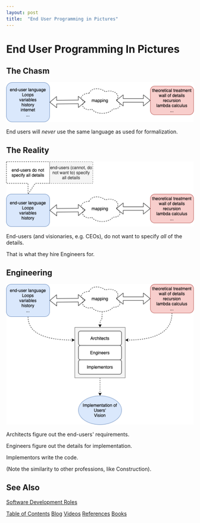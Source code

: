 ```yaml
---
layout: post
title:  "End User Programming in Pictures"
---
```

# End User Programming In Pictures
## The Chasm


![Chasm Between End-User Programming and Formalization](/assets/end-user-programming-Chasm.png)

End users will *never* use the same language as used for formalization.

## The Reality

![Reality of End-User Programming vs. Details](/assets/end-user-programming-Reality-End-User-Programming.png)

End-users (and visionaries, e.g. CEOs), do not want to specify *all* of the details.

That is what they hire Engineers for.

## Engineering

![Chasm Between End-User Programming and Formalization](/assets/end-user-programming-Engineering.png)

Architects figure out the end-users' requirements.

Engineers figure out the details for implementation.

Implementors write the code.

(Note the similarity to other professions, like Construction).



## See Also

[Software Development Roles](https://guitarvydas.github.io/2020/12/10/Software-Development-Roles.html)

[Table of Contents](https://guitarvydas.github.io/2021/12/10/Table-of-Contents-Dec-01-2021.html)
[Blog](https://guitarvydas.github.io)
[Videos](https://www.youtube.com/channel/UC9EJr0nKHwadbHUtc5zHdmQ/videos)
[References](https://guitarvydas.github.io/2021/01/14/References.html)
[Books](https://leanpub.com/u/paul-tarvydas.html)


<script src="https://utteranc.es/client.js" 
        repo="guitarvydas/guitarvydas.github.io" 
        issue-term="pathname" 
        theme="github-light" 
        crossorigin="anonymous" 
        async> 
</script> 

